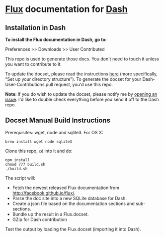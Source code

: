 # [Flux](http://facebook.github.io/flux/) documentation for [Dash](http://kapeli.com/dash)

## Installation in Dash

**To install the Flux documentation in Dash, go to:**

Preferences >> Downloads >> User Contributed

This repo is used to generate those docs. You don't need to touch it unless you want to contribute to it.

To update the docset, please read the instructions [here](https://github.com/Kapeli/Dash-User-Contributions#contribute-a-new-docset) (more specifically, "Set up your directory structure"). To generate the docset for your Dash-User-Contributions pull request, you'd use this repo.

**Note**: If you do wish to update the docset, please notify me by [opening an issue](https://github.com/epitaphmike/flux-dash/issues/new). I'd like to double check everything before you send it off to the Dash repo.

## Docset Manual Build Instructions

Prerequisites: wget, node and sqlite3. For OS X:

    brew install wget node sqlite3

Clone this repo, `cd` into it and do:

    npm install
    chmod 777 build.sh
    ./build.sh

The script will:

- Fetch the newest released Flux documentation from http://facebook.github.io/flux/.
- Parse the doc site into a new SQLite database for Dash.
- Create a json file based on the documentation sections and sub-sections.
- Bundle up the result in a Flux.docset.
- GZip for Dash contribution

Test the output by loading the Flux.docset (importing it into Dash).